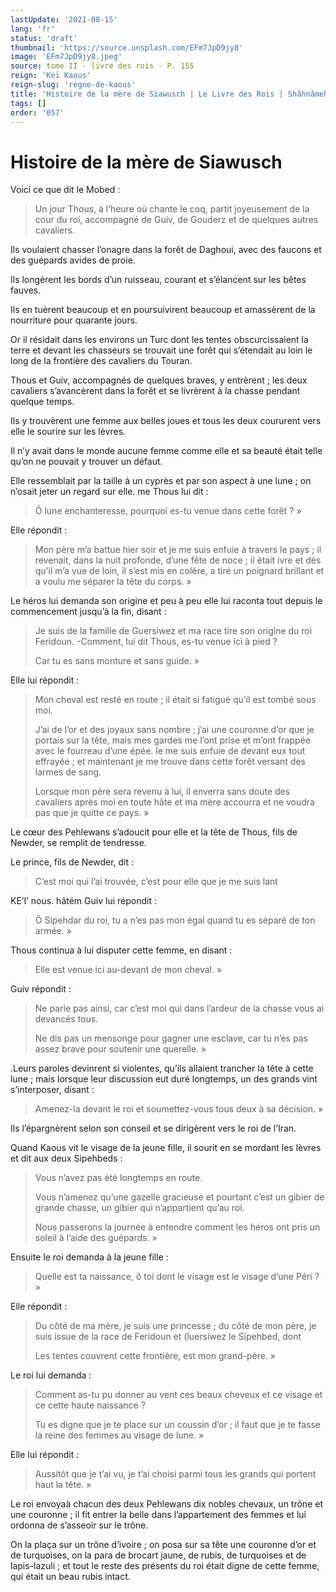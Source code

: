 ```yaml
---
lastUpdate: '2021-08-15'
lang: 'fr'
status: 'draft'
thumbnail: 'https://source.unsplash.com/EFm7JpD9jy8'
image: 'EFm7JpD9jy8.jpeg'
source: tome II - livre des rois - P. 155
reign: 'Keï Kaous'
reign-slug: 'regne-de-kaous'
title: 'Histoire de la mère de Siawusch | Le Livre des Rois | Shâhnâmeh'
tags: []
order: '057'
---
```


<!-- LTeX: language=fr -->

# Histoire de la mère de Siawusch

Voici ce que dit le Mobed :

> Un jour Thous, à l’heure où chante le coq, partit joyeusement de la cour du roi, accompagné de Guiv, de Gouderz et de quelques autres cavaliers.

Ils voulaient chasser l’onagre dans la forêt de Daghoui, avec des faucons et des guépards avides de proie.

Ils longèrent les bords d’un ruisseau, courant et s’élancent sur les bêtes fauves.

Ils en tuèrent beaucoup et en poursuivirent beaucoup et amassèrent de la nourriture pour quarante jours.

Or il résidait dans les environs un Turc dont les tentes obscurcissaient la terre et devant les chasseurs se trouvait une forêt qui s’étendait au loin le long de la frontière des cavaliers du Touran.

Thous et Guiv, accompagnés de quelques braves, y entrèrent ; les deux cavaliers s’avancèrent dans la forêt et se livrèrent à la chasse pendant quelque temps.

Ils y trouvèrent une femme aux belles joues et tous les deux coururent vers elle le sourire sur les lèvres.

Il n’y avait dans le monde aucune femme comme elle et sa beauté était telle qu’on ne pouvait y trouver un défaut.

Elle ressemblait par la taille à un cyprès et par son aspect à une lune ; on n’osait jeter un regard sur elle. me Thous lui dit :

> Ô lune enchanteresse, pourquoi es-tu venue dans cette forêt ? »

Elle répondit :

> Mon père m’a battue hier soir et je me suis enfuie à travers le pays ; il revenait, dans la nuit profonde, d’une fête de noce ; il était ivre et dès qu’il m’a vue de loin, il s’est mis en colère, a tiré un poignard brillant et a voulu me séparer la tête du corps. »

Le héros lui demanda son origine et peu à peu elle lui raconta tout depuis le commencement jusqu’à la fin, disant :

> Je suis de la famille de Guersiwez et ma race tire son origine du roi Feridoun. -Comment, lui dit Thous, es-tu venue ici à pied ?
>
> Car tu es sans monture et sans guide. »

Elle lui répondit :

> Mon cheval est resté en route ; il était si fatigué qu’il est tombé sous moi.
>
> J’ai de l’or et des joyaux sans nombre ; j’ai une couronne d’or que je portais sur la tête, mais mes gardes me l’ont prise et m’ont frappée avec le fourreau d’une épée. le me suis enfuie de devant eux tout effrayée ; et maintenant je me trouve dans cette forêt versant des larmes de sang.
>
> Lorsque mon père sera revenu à lui, il enverra sans doute des cavaliers après moi en toute hâte et ma mère accourra et ne voudra pas que je quitte ce pays. »

Le cœur des Pehlewans s’adoucit pour elle et la tête de Thous, fils de Newder, se remplit de tendresse.

Le prince, fils de Newder, dit :

> C’est moi qui l’ai trouvée, c’est pour elle que je me suis lant

KE’I’ nous. hâtém Guiv lui répondit :

> Ô Sipehdar du roi, tu a n’es pas mon égal quand tu es séparé de ton armée. »

Thous continua à lui disputer cette femme, en disant :

> Elle est venue ici au-devant de mon cheval. »

Guiv répondit :

> Ne parle pas ainsi, car c’est moi qui dans l’ardeur de la chasse vous ai devancés tous.
>
> Ne dis pas un mensonge pour gagner une esclave, car tu n’es pas assez brave pour soutenir une querelle. »

.Leurs paroles devinrent si violentes, qu’ils allaient trancher la tête à cette lune ; mais lorsque leur discussion eut duré longtemps, un des grands vint s’interposer, disant :

> Amenez-la devant le roi et soumettez-vous tous deux à sa décision. »

Ils l’épargnèrent selon son conseil et se dirigèrent vers le roi de l’Iran.

Quand Kaous vit le visage de la jeune fille, il sourit en se mordant les lèvres et dit aux deux Sipehbeds :

> Vous n’avez pas été longtemps en route.
>
> Vous n’amenez qu’une gazelle gracieuse et pourtant c’est un gibier de grande chasse, un gibier qui n’appartient qu’au roi.
>
> Nous passerons la journée à entendre comment les héros ont pris un soleil à l’aide des guépards. »

Ensuite le roi demanda à la jeune fille :

> Quelle est ta naissance, ô toi dont le visage est le visage d’une Péri ? »

Elle répondit :

> Du côté de ma mère, je suis une princesse ; du côté de mon père, je suis issue de la race de Feridoun et (luersiwez le Sipehbed, dont
>
> Les tentes couvrent cette frontière, est mon grand-père. »

Le roi lui demanda :

> Comment as-tu pu donner au vent ces beaux cheveux et ce visage et ce cette haute naissance ?
>
> Tu es digne que je te place sur un coussin d’or ; il faut que je te fasse la reine des femmes au visage de lune. »

Elle lui répondit :

> Aussitôt que je t’ai vu, je t’ai choisi parmi tous les grands qui portent haut la tête. »

Le roi envoyaà chacun des deux Pehlewans dix nobles chevaux, un trône et une couronne ; il fit entrer la belle dans l’appartement des femmes et lui ordonna de s’asseoir sur le trône.

On la plaça sur un trône d’ivoire ; on posa sur sa tête une couronne d’or et de turquoises, on la para de brocart jaune, de rubis, de turquoises et de lapis-lazuli ; et tout le reste des présents du roi était digne de cette femme, qui était un beau rubis intact.
